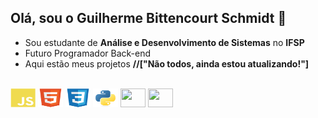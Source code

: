 ## Olá, sou o Guilherme Bittencourt Schmidt 👋

- Sou estudante de **Análise e Desenvolvimento de Sistemas** no **IFSP**
- Futuro Programador Back-end
- Aqui estão meus projetos **//["Não todos, ainda estou atualizando!"]**

<div style="display: inline_block"><br>
  <img align="center" alt="" height="30" width="40" src="https://raw.githubusercontent.com/devicons/devicon/master/icons/javascript/javascript-plain.svg">
  <img align="center" alt="" height="30" width="40" src="https://raw.githubusercontent.com/devicons/devicon/master/icons/html5/html5-original.svg">
  <img align="center" alt="" height="30" width="40" src="https://raw.githubusercontent.com/devicons/devicon/master/icons/css3/css3-original.svg">
  <img align="center" alt="" height="30" width="40" src="https://raw.githubusercontent.com/devicons/devicon/master/icons/python/python-original.svg">
  <img align="center" alt="" height="30" width="40" src="https://cdn.jsdelivr.net/gh/devicons/devicon@latest/icons/c/c-original.svg" />
  <img align="center" alt="" height="30" width="40" src="https://cdn.jsdelivr.net/gh/devicons/devicon@latest/icons/java/java-original-wordmark.svg" />


</div> 

